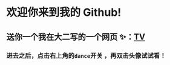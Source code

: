 # 欢迎你来到我的 Github!

## 送你一个我在大二写的一个网页 ✨：[TV](http://lengyibai.gitee.io/tv)

### 进去之后，点击右上角的`dance`开关 ，再双击头像试试看！
